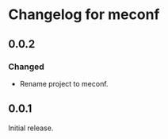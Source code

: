 # Changelog for meconf

## 0.0.2

### Changed
- Rename project to meconf.

## 0.0.1

Initial release.
